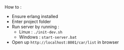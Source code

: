How to :

- Ensure erlang installed
- Enter project folder
- Run server by running :
  - Linux : `./init-dev.sh`
  - Windows : `start-server.bat`
- Open up `http://localhost:8001/car/list` in browser
